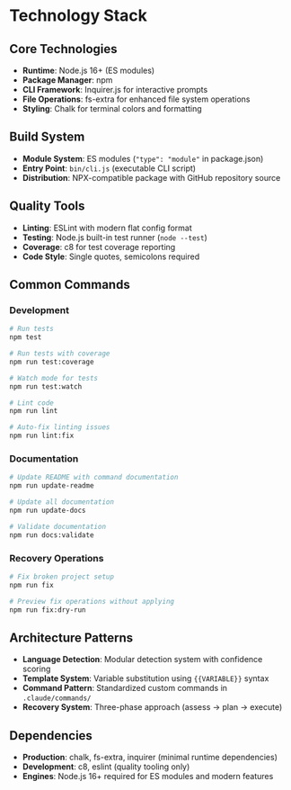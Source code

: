 # Technology Stack

## Core Technologies
- **Runtime**: Node.js 16+ (ES modules)
- **Package Manager**: npm
- **CLI Framework**: Inquirer.js for interactive prompts
- **File Operations**: fs-extra for enhanced file system operations
- **Styling**: Chalk for terminal colors and formatting

## Build System
- **Module System**: ES modules (`"type": "module"` in package.json)
- **Entry Point**: `bin/cli.js` (executable CLI script)
- **Distribution**: NPX-compatible package with GitHub repository source

## Quality Tools
- **Linting**: ESLint with modern flat config format
- **Testing**: Node.js built-in test runner (`node --test`)
- **Coverage**: c8 for test coverage reporting
- **Code Style**: Single quotes, semicolons required

## Common Commands

### Development
```bash
# Run tests
npm test

# Run tests with coverage
npm run test:coverage

# Watch mode for tests
npm run test:watch

# Lint code
npm run lint

# Auto-fix linting issues
npm run lint:fix
```

### Documentation
```bash
# Update README with command documentation
npm run update-readme

# Update all documentation
npm run update-docs

# Validate documentation
npm run docs:validate
```

### Recovery Operations
```bash
# Fix broken project setup
npm run fix

# Preview fix operations without applying
npm run fix:dry-run
```

## Architecture Patterns
- **Language Detection**: Modular detection system with confidence scoring
- **Template System**: Variable substitution using `{{VARIABLE}}` syntax
- **Command Pattern**: Standardized custom commands in `.claude/commands/`
- **Recovery System**: Three-phase approach (assess → plan → execute)

## Dependencies
- **Production**: chalk, fs-extra, inquirer (minimal runtime dependencies)
- **Development**: c8, eslint (quality tooling only)
- **Engines**: Node.js 16+ required for ES modules and modern features